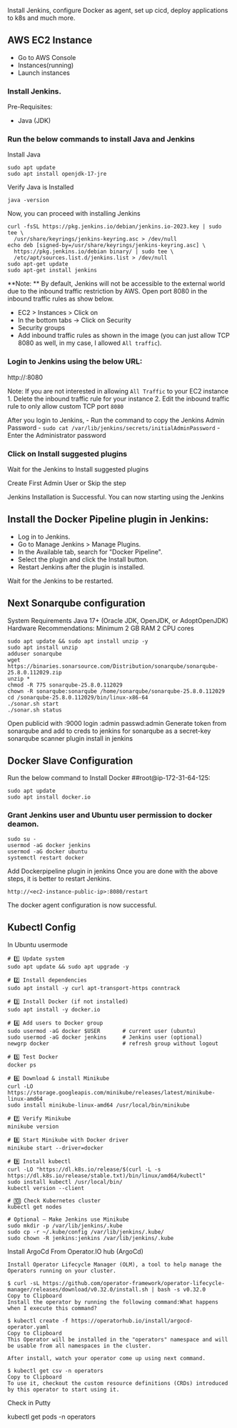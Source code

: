 
Install Jenkins, configure Docker as agent, set up cicd, deploy applications to k8s and much more.

## AWS EC2 Instance

- Go to AWS Console
- Instances(running)
- Launch instances


### Install Jenkins.

Pre-Requisites:
 - Java (JDK)

### Run the below commands to install Java and Jenkins

Install Java

```
sudo apt update
sudo apt install openjdk-17-jre
```

Verify Java is Installed

```
java -version
```

Now, you can proceed with installing Jenkins

```
curl -fsSL https://pkg.jenkins.io/debian/jenkins.io-2023.key | sudo tee \
  /usr/share/keyrings/jenkins-keyring.asc > /dev/null
echo deb [signed-by=/usr/share/keyrings/jenkins-keyring.asc] \
  https://pkg.jenkins.io/debian binary/ | sudo tee \
  /etc/apt/sources.list.d/jenkins.list > /dev/null
sudo apt-get update
sudo apt-get install jenkins
```

**Note: ** By default, Jenkins will not be accessible to the external world due to the inbound traffic restriction by AWS. Open port 8080 in the inbound traffic rules as show below.

- EC2 > Instances > Click on <Instance-ID>
- In the bottom tabs -> Click on Security
- Security groups
- Add inbound traffic rules as shown in the image (you can just allow TCP 8080 as well, in my case, I allowed `All traffic`).


### Login to Jenkins using the below URL:

http://<ec2-instance-public-ip-address>:8080   

Note: If you are not interested in allowing `All Traffic` to your EC2 instance
      1. Delete the inbound traffic rule for your instance
      2. Edit the inbound traffic rule to only allow custom TCP port `8080`
  
After you login to Jenkins, 
      - Run the command to copy the Jenkins Admin Password - `sudo cat /var/lib/jenkins/secrets/initialAdminPassword`
      - Enter the Administrator password
      

### Click on Install suggested plugins



Wait for the Jenkins to Install suggested plugins


Create First Admin User or Skip the step 

Jenkins Installation is Successful. You can now starting using the Jenkins 


## Install the Docker Pipeline plugin in Jenkins:

   - Log in to Jenkins.
   - Go to Manage Jenkins > Manage Plugins.
   - In the Available tab, search for "Docker Pipeline".
   - Select the plugin and click the Install button.
   - Restart Jenkins after the plugin is installed.
   

Wait for the Jenkins to be restarted.

## Next Sonarqube configuration
System Requirements
Java 17+ (Oracle JDK, OpenJDK, or AdoptOpenJDK)
Hardware Recommendations:
   Minimum 2 GB RAM
   2 CPU cores
   ```
sudo apt update && sudo apt install unzip -y
sudo apt install unzip
adduser sonarqube
wget https://binaries.sonarsource.com/Distribution/sonarqube/sonarqube-25.8.0.112029.zip
unzip *
chmod -R 775 sonarqube-25.8.0.112029
chown -R sonarqube:sonarqube /home/sonarqube/sonarqube-25.8.0.112029
cd /sonarqube-25.8.0.112029/bin/linux-x86-64
./sonar.sh start
./sonar.sh status
```
Open publicid with :9000
login :admin 
passwd:admin
Generate token from sonarqube and add to creds to jenkins for sonarqube as a secret-key 
sonarqube scanner plugin install in jenkins
## Docker Slave Configuration

Run the below command to Install Docker
##root@ip-172-31-64-125:
```
sudo apt update
sudo apt install docker.io
```
 
### Grant Jenkins user and Ubuntu user permission to docker deamon.

```
sudo su - 
usermod -aG docker jenkins
usermod -aG docker ubuntu
systemctl restart docker
```
Add Dockerpipeline plugin in jenkins
Once you are done with the above steps, it is better to restart Jenkins.

```
http://<ec2-instance-public-ip>:8080/restart
```

The docker agent configuration is now successful.
## Kubectl Config
In Ubuntu usermode 
```
# 1️⃣ Update system
sudo apt update && sudo apt upgrade -y

# 2️⃣ Install dependencies
sudo apt install -y curl apt-transport-https conntrack

# 3️⃣ Install Docker (if not installed)
sudo apt install -y docker.io

# 4️⃣ Add users to Docker group
sudo usermod -aG docker $USER       # current user (ubuntu)
sudo usermod -aG docker jenkins     # Jenkins user (optional)
newgrp docker                       # refresh group without logout

# 5️⃣ Test Docker
docker ps

# 6️⃣ Download & install Minikube
curl -LO https://storage.googleapis.com/minikube/releases/latest/minikube-linux-amd64
sudo install minikube-linux-amd64 /usr/local/bin/minikube

# 7️⃣ Verify Minikube
minikube version

# 8️⃣ Start Minikube with Docker driver
minikube start --driver=docker

# 9️⃣ Install kubectl
curl -LO "https://dl.k8s.io/release/$(curl -L -s https://dl.k8s.io/release/stable.txt)/bin/linux/amd64/kubectl"
sudo install kubectl /usr/local/bin/
kubectl version --client

# 🔟 Check Kubernetes cluster
kubectl get nodes

# Optional — Make Jenkins use Minikube
sudo mkdir -p /var/lib/jenkins/.kube
sudo cp -r ~/.kube/config /var/lib/jenkins/.kube/
sudo chown -R jenkins:jenkins /var/lib/jenkins/.kube
```
Install ArgoCd From Operator.IO hub    (ArgoCd)
```
Install Operator Lifecycle Manager (OLM), a tool to help manage the Operators running on your cluster.

$ curl -sL https://github.com/operator-framework/operator-lifecycle-manager/releases/download/v0.32.0/install.sh | bash -s v0.32.0
Copy to Clipboard
Install the operator by running the following command:What happens when I execute this command?

$ kubectl create -f https://operatorhub.io/install/argocd-operator.yaml
Copy to Clipboard
This Operator will be installed in the "operators" namespace and will be usable from all namespaces in the cluster.

After install, watch your operator come up using next command.

$ kubectl get csv -n operators
Copy to Clipboard
To use it, checkout the custom resource definitions (CRDs) introduced by this operator to start using it.
```
Check in Putty 


kubectl get pods -n operators

